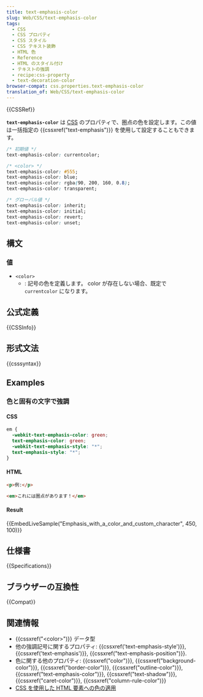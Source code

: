 ```yaml
---
title: text-emphasis-color
slug: Web/CSS/text-emphasis-color
tags:
  - CSS
  - CSS プロパティ
  - CSS スタイル
  - CSS テキスト装飾
  - HTML 色
  - Reference
  - HTML のスタイル付け
  - テキストの強調
  - recipe:css-property
  - text-decoration-color
browser-compat: css.properties.text-emphasis-color
translation_of: Web/CSS/text-emphasis-color
---
```

{{CSSRef}}

**`text-emphasis-color`** は [CSS](/ja/docs/Web/CSS) のプロパティで、圏点の色を設定します。この値は一括指定の {{cssxref("text-emphasis")}} を使用して設定することもできます。

```css
/* 初期値 */
text-emphasis-color: currentcolor;

/* <color> */
text-emphasis-color: #555;
text-emphasis-color: blue;
text-emphasis-color: rgba(90, 200, 160, 0.8);
text-emphasis-color: transparent;

/* グローバル値 */
text-emphasis-color: inherit;
text-emphasis-color: initial;
text-emphasis-color: revert;
text-emphasis-color: unset;
```

## 構文

### 値

- `<color>`
  - : 記号の色を定義します。 color が存在しない場合、既定で `currentcolor` になります。

## 公式定義

{{CSSInfo}}

## 形式文法

{{csssyntax}}

## Examples

<h3 id="Emphasis_with_a_color_and_custom_character">色と固有の文字で強調</h3>

#### CSS

```css
em {
  -webkit-text-emphasis-color: green;
  text-emphasis-color: green;
  -webkit-text-emphasis-style: "*";
  text-emphasis-style: "*";
}
```

#### HTML

```html
<p>例:</p>

<em>これには圏点があります！</em>
```

#### Result

{{EmbedLiveSample("Emphasis_with_a_color_and_custom_character", 450, 100)}}

## 仕様書

{{Specifications}}

## ブラウザーの互換性

{{Compat}}

## 関連情報

- {{cssxref("&lt;color&gt;")}} データ型
- 他の強調記号に関するプロパティ: {{cssxref('text-emphasis-style')}}, {{cssxref('text-emphasis')}}, {{cssxref("text-emphasis-position")}}.
- 色に関する他のプロパティ: {{cssxref("color")}}, {{cssxref("background-color")}}, {{cssxref("border-color")}}, {{cssxref("outline-color")}}, {{cssxref("text-emphasis-color")}}, {{cssxref("text-shadow")}}, {{cssxref("caret-color")}}, {{cssxref("column-rule-color")}}
- [CSS を使用した HTML 要素への色の適用](/ja/docs/Web/HTML/Applying_color)
